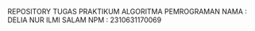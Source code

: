   REPOSITORY TUGAS PRAKTIKUM ALGORITMA PEMROGRAMAN
  NAMA : DELIA NUR ILMI SALAM
  NPM : 2310631170069
  
